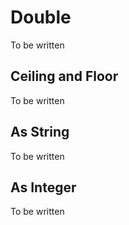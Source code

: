 # Double

To be written

## Ceiling and Floor

To be written

## As String

To be written

## As Integer

To be written